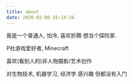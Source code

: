 ```yaml
---
title: about
date: 2020-02-08 15:14:28
---
```


我是一个普通人, 怕冷, 喜欢折腾
想当个探险家.

P社游戏爱好者, Minecraft

喜欢(看别人的)非人物摄影/艺术创作

对生物技术, 机器学习, 经济学 感兴趣
但都没有入门
